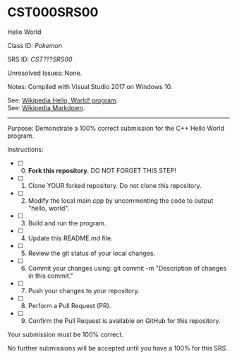 # CST000SRS00
Hello World


Class ID: *Pokemon*

SRS ID: *CST???SRS00*

Unresolved Issues:  None. 

Notes: Compiled with Visual Studio 2017 on Windows 10. 

See: [Wikipedia Hello, World! program](https://en.wikipedia.org/wiki/%22Hello,_World!%22_program).  
See: [Wikipedia Markdown](https://en.wikipedia.org/wiki/Markdown).

---

Purpose: Demonstrate a 100% correct submission for the C++ Hello World program. 

Instructions: 

- [ ] 0. **Fork this repository.**  DO NOT FORGET THIS STEP!
- [ ] 1. Clone YOUR forked repository. Do not clone this repository. 
- [ ] 2. Modify the local main.cpp by uncommenting the code to output "hello, world".  
- [ ] 3. Build and run the program.  
- [ ] 4. Update this README.md file.  
- [ ] 5. Review the git status of your local changes. 
- [ ] 6. Commit your changes using: git commit -m "Description of changes in this commit."
- [ ] 7. Push your changes to your repository. 
- [ ] 8. Perform a Pull Request (PR). 
- [ ] 9. Confirm the Pull Request is available on GitHub for this repository. 

Your submission must be 100% correct. 

No further submissions will be accepted until you have a 100% for this SRS. 
